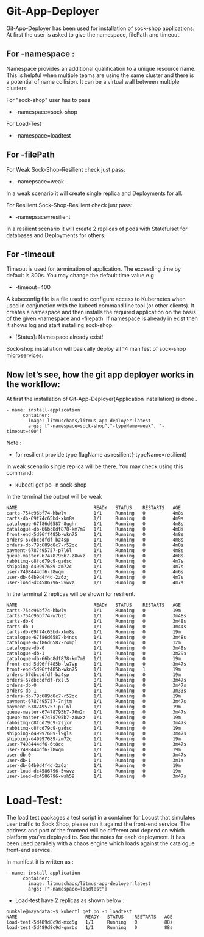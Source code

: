 # **Git-App-Deployer**

Git-App-Deployer has been used for installation of sock-shop applications.
At first the user is asked to give the namespace, filePath and timeout.

## For -namespace :

Namespace provides an additional qualification to a unique resource name. This is helpful when multiple teams are using the same cluster and there is a potential of name collision. It can be a virtual wall between multiple clusters.

For "sock-shop" user has to pass
- -namespace=sock-shop

For Load-Test

- -namespace=loadtest

## For -filePath

For Weak Sock-Shop-Resilient check just pass:

- -namepsace=weak

In a weak scenario it will create single replica and Deployments for all.

For Resilient Sock-Shop-Resilient check just pass:

- -namepsace=resilient

In a resilient scenario it will create 2 replicas of pods with Statefulset for databases and Deployments for others.

## For -timeout

Timeout is used for termination of application. The exceeding time by default is 300s.
You may change the default time value e.g

- -timeout=400

A kubeconfig file is a file used to configure access to Kubernetes when used in conjunction with the kubectl command line tool (or other clients).
It creates a namespace and then installs the required application on the basis of the given -namespace and -filepath.
If namespace is already in exist then it shows log and start installing sock-shop.

 - [Status]: Namespace already exist!

Sock-shop installation will basically deploy all 14 manifest of sock-shop microservices.

## Now let’s see, how the git app deployer works in the workflow:
At first the installation of Git-App-Deployer(Application installation) is done .
```
- name: install-application
      container:
        image: litmuschaos/litmus-app-deployer:latest
        args: ["-namespace=sock-shop","-typeName=weak", "-timeout=400"] 
```

Note :
- for resilient provide type flagName as resilient(-typeName=resilient)

In weak scenario single replica will be there. You may check using this command:
- kubectl get po -n sock-shop


In the terminal the output will be weak

```
NAME                            READY   STATUS    RESTARTS   AGE
carts-754c96bf74-hbwlv          1/1     Running   0          4m8s
carts-db-69f74c65bd-xkm8s       1/1     Running   0          4m9s
catalogue-67f86d6587-8gghr      1/1     Running   0          4m8s
catalogue-db-66bc8df878-km7m9   1/1     Running   0          4m8s
front-end-5d96ff485b-wkn75      1/1     Running   0          4m8s
orders-67dbccdfdf-bz4sp         1/1     Running   0          4m8s
orders-db-79c689d8c7-r52qc      1/1     Running   0          4m8s
payment-6787495757-p7l6l        1/1     Running   0          4m8s
queue-master-67478795b7-z8wxz   1/1     Running   0          4m8s
rabbitmq-c8fcd79c9-gzdsc        1/1     Running   0          4m7s
shipping-d49997689-zm72c        1/1     Running   0          4m7s
user-7498444df6-l8wqm           1/1     Running   0          4m6s
user-db-64b9d4f4d-2z6zj         1/1     Running   0          4m7s
user-load-dc4586796-5vwvz       1/1     Running   0          4m7s
```


In the terminal 2 replicas will be shown for resilient.

```
NAME                            READY   STATUS    RESTARTS   AGE
carts-754c96bf74-hbwlv          1/1     Running   0          19m
carts-754c96bf74-w7bzt          1/1     Running   0          3m48s
carts-db-0                      1/1     Running   0          3m48s
carts-db-1                      1/1     Running   0          3m44s
carts-db-69f74c65bd-xkm8s       1/1     Running   0          19m
catalogue-67f86d6587-k4ncs      1/1     Running   0          3m48s
catalogue-67f86d6587-r4mpl      1/1     Running   0          12m
catalogue-db-0                  1/1     Running   0          3m48s
catalogue-db-1                  1/1     Running   0          3m29s
catalogue-db-66bc8df878-km7m9   1/1     Running   0          19m
front-end-5d96ff485b-lw7vp      1/1     Running   0          3m47s
front-end-5d96ff485b-wkn75      1/1     Running   1          19m
orders-67dbccdfdf-bz4sp         1/1     Running   0          19m
orders-67dbccdfdf-rxll5         0/1     Running   0          3m47s
orders-db-0                     1/1     Running   0          3m47s
orders-db-1                     1/1     Running   0          3m33s
orders-db-79c689d8c7-r52qc      1/1     Running   0          19m
payment-6787495757-7njtm        1/1     Running   0          3m47s
payment-6787495757-p7l6l        1/1     Running   0          19m
queue-master-67478795b7-76n2n   1/1     Running   0          3m47s
queue-master-67478795b7-z8wxz   1/1     Running   0          19m
rabbitmq-c8fcd79c9-2sjxr        1/1     Running   0          3m47s
rabbitmq-c8fcd79c9-gzdsc        1/1     Running   0          19m
shipping-d49997689-l9gls        1/1     Running   0          3m47s
shipping-d49997689-zm72c        1/1     Running   0          19m
user-7498444df6-6t8cq           1/1     Running   0          3m47s
user-7498444df6-l8wqm           1/1     Running   0          19m
user-db-0                       1/1     Running   0          3m47s
user-db-1                       1/1     Running   0          3m1s
user-db-64b9d4f4d-2z6zj         1/1     Running   0          19m
user-load-dc4586796-5vwvz       1/1     Running   0          19m
user-load-dc4586796-wsh59       1/1     Running   0          3m47s
```

# **Load-Test**:
The load test packages a test script in a container for Locust that simulates user traffic to Sock Shop, please run it against the front-end service. The address and port of the frontend will be different and depend on which platform you've deployed to. See the notes for each deployment.
It has been used parallely with a chaos engine which loads against the catalogue front-end service.

In manifest it is written as :
```
- name: install-application
      container:
        image: litmuschaos/litmus-app-deployer:latest
        args: ["-namespace=loadtest"] 
```

- Load-test have 2 replicas as shown below :
```
oumkale@mayadata:~$ kubectl get po -n loadtest
NAME                         READY   STATUS    RESTARTS   AGE
load-test-5d489d8c9d-mxc5g   1/1     Running   0          88s
load-test-5d489d8c9d-qnrbs   1/1     Running   0          88s
```